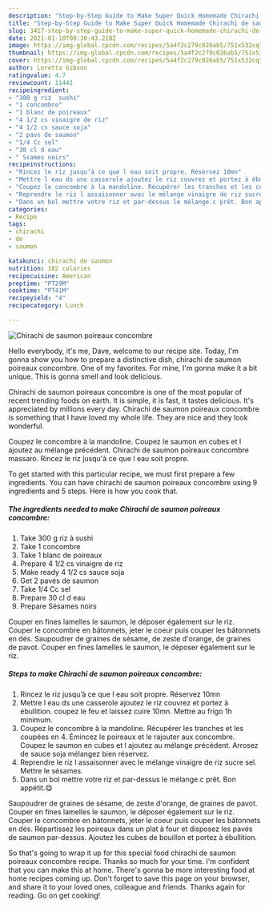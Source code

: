 ```yaml
---
description: "Step-by-Step Guide to Make Super Quick Homemade Chirachi de saumon poireaux concombre"
title: "Step-by-Step Guide to Make Super Quick Homemade Chirachi de saumon poireaux concombre"
slug: 3417-step-by-step-guide-to-make-super-quick-homemade-chirachi-de-saumon-poireaux-concombre
date: 2021-01-10T00:30:43.218Z
image: https://img-global.cpcdn.com/recipes/5a4f2c279c026ab5/751x532cq70/chirachi-de-saumon-poireaux-concombre-photo-principale-de-la-recette.jpg
thumbnail: https://img-global.cpcdn.com/recipes/5a4f2c279c026ab5/751x532cq70/chirachi-de-saumon-poireaux-concombre-photo-principale-de-la-recette.jpg
cover: https://img-global.cpcdn.com/recipes/5a4f2c279c026ab5/751x532cq70/chirachi-de-saumon-poireaux-concombre-photo-principale-de-la-recette.jpg
author: Loretta Gibson
ratingvalue: 4.7
reviewcount: 11441
recipeingredient:
- "300 g riz  sushi"
- "1 concombre"
- "1 blanc de poireaux"
- "4 1/2 cs vinaigre de riz"
- "4 1/2 cs sauce soja"
- "2 pavs de saumon"
- "1/4 Cc sel"
- "30 cl d eau"
- " Ssames noirs"
recipeinstructions:
- "Rincez le riz jusqu’à ce que l eau soit propre. Réservez 10mn"
- "Mettre l eau ds une casserole ajoutez le riz couvrez et portez à ébullition. coupez le feu et laissez cuire 10mn. Mettre au frigo 1h minimum."
- "Coupez le concombre à la mandoline. Récupérer les tranches et les coupées en 4. Émincez le poireaux et le rajouter aux concombre. Coupez le saumon en cubes et l ajoutez au mélange précédent. Arrosez de sauce soja mélangez bien réservez."
- "Reprendre le riz l assaisonner avec le mélange vinaigre de riz sucre sel. Mettre le sésames."
- "Dans un bol mettre votre riz et par-dessus le mélange.c prêt. Bon appétit.😋"
categories:
- Recipe
tags:
- chirachi
- de
- saumon

katakunci: chirachi de saumon 
nutrition: 182 calories
recipecuisine: American
preptime: "PT29M"
cooktime: "PT41M"
recipeyield: "4"
recipecategory: Lunch

---
```



![Chirachi de saumon poireaux concombre](https://img-global.cpcdn.com/recipes/5a4f2c279c026ab5/751x532cq70/chirachi-de-saumon-poireaux-concombre-photo-principale-de-la-recette.jpg)

Hello everybody, it's me, Dave, welcome to our recipe site. Today, I'm gonna show you how to prepare a distinctive dish, chirachi de saumon poireaux concombre. One of my favorites. For mine, I'm gonna make it a bit unique. This is gonna smell and look delicious.

Chirachi de saumon poireaux concombre is one of the most popular of recent trending foods on earth. It is simple, it is fast, it tastes delicious. It's appreciated by millions every day. Chirachi de saumon poireaux concombre is something that I have loved my whole life. They are nice and they look wonderful.

Coupez le concombre à la mandoline. Coupez le saumon en cubes et l ajoutez au mélange précédent. Chirachi de saumon poireaux concombre massaro. Rincez le riz jusqu&#39;à ce que l eau soit propre.


To get started with this particular recipe, we must first prepare a few ingredients. You can have chirachi de saumon poireaux concombre using 9 ingredients and 5 steps. Here is how you cook that.

<!--inarticleads1-->

##### The ingredients needed to make Chirachi de saumon poireaux concombre:

1. Take 300 g riz à sushi
1. Take 1 concombre
1. Take 1 blanc de poireaux
1. Prepare 4 1/2 cs vinaigre de riz
1. Make ready 4 1/2 cs sauce soja
1. Get 2 pavés de saumon
1. Take 1/4 Cc sel
1. Prepare 30 cl d eau
1. Prepare  Sésames noirs


Couper en fines lamelles le saumon, le déposer également sur le riz. Couper le concombre en bâtonnets, jeter le coeur puis couper les bâtonnets en dés. Saupoudrer de graines de sésame, de zeste d&#39;orange, de graines de pavot. Couper en fines lamelles le saumon, le déposer également sur le riz. 

<!--inarticleads2-->

##### Steps to make Chirachi de saumon poireaux concombre:

1. Rincez le riz jusqu’à ce que l eau soit propre. Réservez 10mn
1. Mettre l eau ds une casserole ajoutez le riz couvrez et portez à ébullition. coupez le feu et laissez cuire 10mn. Mettre au frigo 1h minimum.
1. Coupez le concombre à la mandoline. Récupérer les tranches et les coupées en 4. Émincez le poireaux et le rajouter aux concombre. Coupez le saumon en cubes et l ajoutez au mélange précédent. Arrosez de sauce soja mélangez bien réservez.
1. Reprendre le riz l assaisonner avec le mélange vinaigre de riz sucre sel. Mettre le sésames.
1. Dans un bol mettre votre riz et par-dessus le mélange.c prêt. Bon appétit.😋


Saupoudrer de graines de sésame, de zeste d&#39;orange, de graines de pavot. Couper en fines lamelles le saumon, le déposer également sur le riz. Couper le concombre en bâtonnets, jeter le coeur puis couper les bâtonnets en dés. Répartissez les poireaux dans un plat à four et disposez les pavés de saumon par-dessus. Ajoutez les cubes de bouillon et portez à ébullition. 

So that's going to wrap it up for this special food chirachi de saumon poireaux concombre recipe. Thanks so much for your time. I'm confident that you can make this at home. There's gonna be more interesting food at home recipes coming up. Don't forget to save this page on your browser, and share it to your loved ones, colleague and friends. Thanks again for reading. Go on get cooking!
